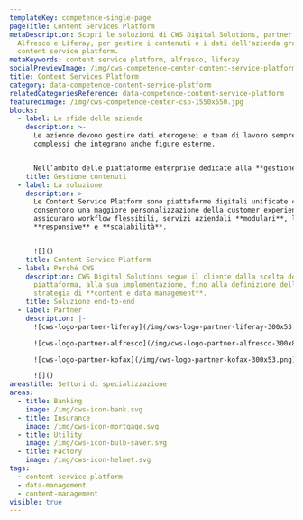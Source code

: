 ```yaml
---
templateKey: competence-single-page
pageTitle: Content Services Platform
metaDescription: Scopri le soluzioni di CWS Digital Solutions, partner di
  Alfresco e Liferay, per gestire i contenuti e i dati dell'azienda grazie alle
  content service platform.
metaKeywords: content service platform, alfresco, liferay
socialPreviewImage: /img/cws-competence-center-content-service-platform-1200x628.jpg
title: Content Services Platform
category: data-competence-content-service-platform
relatedCategoriesReference: data-competence-content-service-platform
featuredimage: /img/cws-competence-center-csp-1550x650.jpg
blocks:
  - label: Le sfide delle aziende
    description: >-
      Le aziende devono gestire dati eterogenei e team di lavoro sempre più
      complessi che integrano anche figure esterne.​


      Nell’ambito delle piattaforme enterprise dedicate alla **gestione dei contenuti**, i tradizionali Enterprise Content Management (ECM) sono stati sostituiti da Content Service Platform (CSP) che incorporano **applicazioni aziendali esterne** e **approcci di sviluppo** basati su API.
    title: Gestione contenuti
  - label: La soluzione
    description: >-
      Le Content Service Platform sono piattaforme digitali unificate che
      consentono una maggiore personalizzazione della customer experience e
      assicurano workflow flessibili, servizi aziendali **modulari**, layout
      **responsive** e **scalabilità**.


      ![]()
    title: Content Service Platform
  - label: Perché CWS
    description: CWS Digital Solutions segue il cliente dalla scelta della
      piattaforma, alla sua implementazione, fino alla definizione della
      strategia di **content e data management**.
    title: Soluzione end-to-end
  - label: Partner
    description: |-
      ![cws-logo-partner-liferay](/img/cws-logo-partner-liferay-300x53.png)

      ![cws-logo-partner-alfresco](/img/cws-logo-partner-alfresco-300x87.png)

      ![cws-logo-partner-kofax](/img/cws-logo-partner-kofax-300x53.png)

      ![]()
areastitle: Settori di specializzazione
areas:
  - title: Banking
    image: /img/cws-icon-bank.svg
  - title: Insurance
    image: /img/cws-icon-mortgage.svg
  - title: Utility
    image: /img/cws-icon-bulb-saver.svg
  - title: Factory
    image: /img/cws-icon-helmet.svg
tags:
  - content-service-platform
  - data-management
  - content-management
visible: true
---
```

